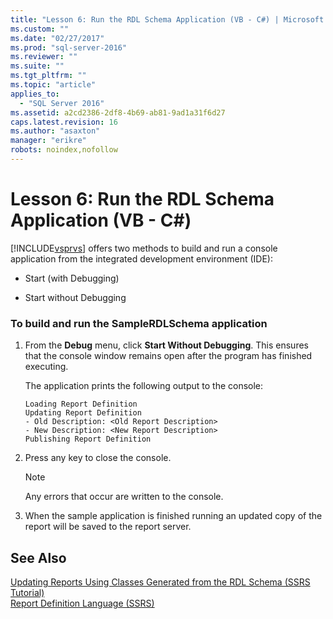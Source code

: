 ```yaml
---
title: "Lesson 6: Run the RDL Schema Application (VB - C#) | Microsoft Docs"
ms.custom: ""
ms.date: "02/27/2017"
ms.prod: "sql-server-2016"
ms.reviewer: ""
ms.suite: ""
ms.tgt_pltfrm: ""
ms.topic: "article"
applies_to: 
  - "SQL Server 2016"
ms.assetid: a2cd2386-2df8-4b69-ab81-9ad1a31f6d27
caps.latest.revision: 16
ms.author: "asaxton"
manager: "erikre"
robots: noindex,nofollow
---
```

# Lesson 6: Run the RDL Schema Application (VB - C#)
[!INCLUDE[vsprvs](../a9retired/includes/vsprvs-md.md)] offers two methods to build and run a console application from the integrated development environment (IDE):  
  
-   Start (with Debugging)  
  
-   Start without Debugging  
  
### To build and run the SampleRDLSchema application  
  
1.  From the **Debug** menu, click **Start Without Debugging**. This ensures that the console window remains open after the program has finished executing.  
  
    The application prints the following output to the console:  
  
    ```  
    Loading Report Definition  
    Updating Report Definition  
    - Old Description: <Old Report Description>  
    - New Description: <New Report Description>  
    Publishing Report Definition  
    ```  
  
2.  Press any key to close the console.  
  
    > [!NOTE]  
    > Any errors that occur are written to the console.  
  
3.  When the sample application is finished running an updated copy of the report will be saved to the report server.  
  
## See Also  
[Updating Reports Using Classes Generated from the RDL Schema &#40;SSRS Tutorial&#41;](../a9retired/updating-reports-using-classes-generated-from-the-rdl-schema-ssrs-tutorial.md)  
[Report Definition Language &#40;SSRS&#41;](../reporting-services/reports/report-definition-language-ssrs.md)  
  
  
  
